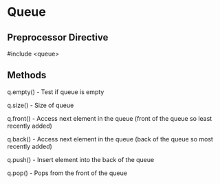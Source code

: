 # Queue

## Preprocessor Directive

#include \<queue\>

## Methods

q.empty() - Test if queue is empty

q.size() - Size of queue

q.front() - Access next element in the queue (front of the queue so least recently added)

q.back() - Access next element in the queue (back of the queue so most recently added)

q.push() - Insert element into the back of the queue

q.pop() - Pops from the front of the queue
